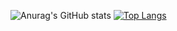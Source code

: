 
![Anurag's GitHub stats](https://github-readme-stats.vercel.app/api?username=hachimitsuboy&show_icons=true&theme=aura)
[![Top Langs](https://github-readme-stats.vercel.app/api/top-langs/?username=hachimitsuboy)](https://github.com/hachimitsuboy/github-readme-stats)
<!--
**hachimitsuboy/hachimitsuboy** is a ✨ _special_ ✨ repository because its `README.md` (this file) appears on your GitHub profile.

Here are some ideas to get you started:

- 🔭 I’m currently working on ...
- 🌱 I’m currently learning ...
- 👯 I’m looking to collaborate on ...
- 🤔 I’m looking for help with ...
- 💬 Ask me about ...
- 📫 How to reach me: ...
- 😄 Pronouns: ...
- ⚡ Fun fact: ...
-->

